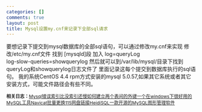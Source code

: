 ```yaml
--- 
categories: []
comments: true
layout: post
title: Mysql设置my.cnf来记录下全部sql请求
---
```

要想记录下提交到mysql数据库的全部sql语句，可以通过修改my.cnf来实现
修改/etc/my.cnf文件
找到
[mysqld]段
加入
log=queryLog<br>
log-slow-queries=showquerylog
然后就可以到/var/lib/mysql/目录下找到queryLog和showquerylog日志文件了
里面记录这每个提交到数据库执行的sql语句。
我的系统CentOS 4.4 rpm方式安装的mysql 5.0.57,如果其它系统或者其它安装方式，可能文件路径会有些不同。<div id="related_log" style="font-size:12px">
<b>相关日志：</b><a href="http://xinlogs.com/mysql-error-index-is-slower">Mysql错误索引比没索引还慢</a><a href="http://xinlogs.com/post/23">如何建立两个表间的外键</a><a href="http://xinlogs.com/post/22">一个在windows下很好用的MySQL工具Navicat</a><a href="http://xinlogs.com/update-115disk-urls">批量更换115网盘链接</a><a href="http://xinlogs.com/HeidiSQL">HeidiSQL一款开源的MySQL图形管理软件</a>
</div>
